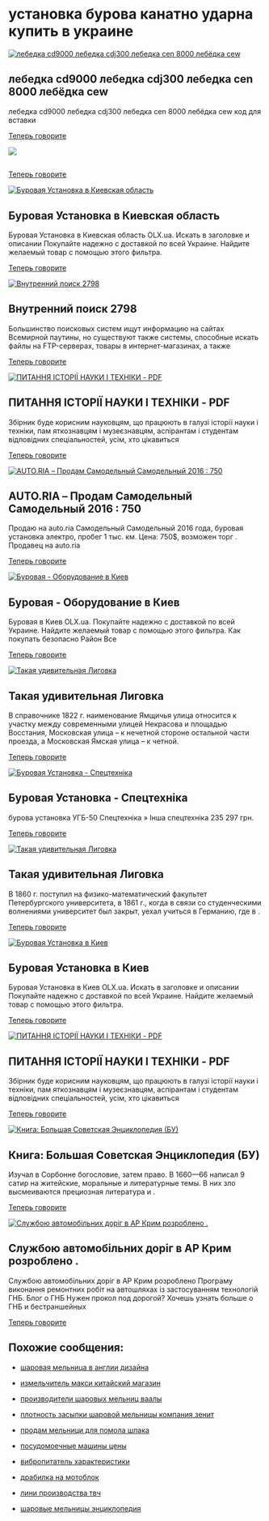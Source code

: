 # установка бурова канатно ударна купить в украине
<a href="https://ru.ecuriezuff.be/products/" target="_blank">![лебедка cd9000 лебедка cdj300 лебедка cen 8000 лебёдка cew](https://github.com/millmachine/images/raw/main/171.jpg)</a>
## лебедка cd9000 лебедка cdj300 лебедка cen 8000 лебёдка cew
лебедка cd9000 лебедка cdj300 лебедка cen 8000 лебёдка cew код для вставки
<a href="https://ru.ecuriezuff.be/products/" target="_blank">Теперь говорите</a>
<a href="https://ru.ecuriezuff.be/products/" target="_blank">![](https://github.com/millmachine/images/raw/main/207.jpg)</a>
## 

<a href="https://ru.ecuriezuff.be/products/" target="_blank">Теперь говорите</a>
<a href="https://ru.ecuriezuff.be/products/" target="_blank">![Буровая Установка в Киевская область](https://github.com/millmachine/images/raw/main/573.jpg)</a>
## Буровая Установка в Киевская область
Буровая Установка в Киевская область OLX.ua.  Искать в заголовке и описании  Покупайте надежно с доставкой по всей Украине. Найдите желаемый товар с помощью этого фильтра.
<a href="https://ru.ecuriezuff.be/products/" target="_blank">Теперь говорите</a>
<a href="https://ru.ecuriezuff.be/products/" target="_blank">![Внутренний поиск 2798](https://github.com/millmachine/images/raw/main/156.jpg)</a>
## Внутренний поиск 2798
Большинство поисковых систем ищут информацию на сайтах Всемирной паутины, но существуют также системы, способные искать файлы на FTP-серверах, товары в интернет-магазинах, а также 
<a href="https://ru.ecuriezuff.be/products/" target="_blank">Теперь говорите</a>
<a href="https://ru.ecuriezuff.be/products/" target="_blank">![ПИТАННЯ ІСТОРІЇ НАУКИ І ТЕХНІКИ - PDF](https://github.com/millmachine/images/raw/main/434.jpg)</a>
## ПИТАННЯ ІСТОРІЇ НАУКИ І ТЕХНІКИ - PDF
Збірник буде корисним науковцям, що працюють в галузі історії науки і техніки, пам яткознавцям і музеєзнавцям, аспірантам і студентам відповідних спеціальностей, усім, хто цікавиться 
<a href="https://ru.ecuriezuff.be/products/" target="_blank">Теперь говорите</a>
<a href="https://ru.ecuriezuff.be/products/" target="_blank">![AUTO.RIA – Продам Самодельный Самодельный 2016 : 750 ](https://github.com/millmachine/images/raw/main/357.jpg)</a>
## AUTO.RIA – Продам Самодельный Самодельный 2016 : 750 
Продаю на auto.ria Самодельный Самодельный 2016 года, буровая установка электро, пробег 1 тыс. км. Цена: 750$, возможен торг . Продавец на auto.ria
<a href="https://ru.ecuriezuff.be/products/" target="_blank">Теперь говорите</a>
<a href="https://ru.ecuriezuff.be/products/" target="_blank">![Буровая - Оборудование в Киев](https://github.com/millmachine/images/raw/main/708.jpg)</a>
## Буровая - Оборудование в Киев
Буровая в Киев OLX.ua.  Покупайте надежно с доставкой по всей Украине. Найдите желаемый товар с помощью этого фильтра. Как покупать безопасно Район Все 
<a href="https://ru.ecuriezuff.be/products/" target="_blank">Теперь говорите</a>
<a href="https://ru.ecuriezuff.be/products/" target="_blank">![Такая удивительная Лиговка](https://github.com/millmachine/images/raw/main/665.jpg)</a>
## Такая удивительная Лиговка
В справочнике 1822 г. наименование Ямщичья улица относится к участку между современными улицей Некрасова и площадью Восстания, Московская улица – к нечетной стороне остальной части проезда, а Московская Ямская улица – к четной.
<a href="https://ru.ecuriezuff.be/products/" target="_blank">Теперь говорите</a>
<a href="https://ru.ecuriezuff.be/products/" target="_blank">![Буровая Установка - Спецтехніка](https://github.com/millmachine/images/raw/main/400.jpg)</a>
## Буровая Установка - Спецтехніка
бурова установка УГБ-50 Спецтехніка » Інша спецтехніка 235 297 грн.
<a href="https://ru.ecuriezuff.be/products/" target="_blank">Теперь говорите</a>
<a href="https://ru.ecuriezuff.be/products/" target="_blank">![Такая удивительная Лиговка](https://github.com/millmachine/images/raw/main/445.jpg)</a>
## Такая удивительная Лиговка
В 1860 г. поступил на физико-математический факультет Петербургского университета, в 1861 г., когда в связи со студенческими волнениями университет был закрыт, уехал учиться в Германию, где в .
<a href="https://ru.ecuriezuff.be/products/" target="_blank">Теперь говорите</a>
<a href="https://ru.ecuriezuff.be/products/" target="_blank">![Буровая Установка в Киев](https://github.com/millmachine/images/raw/main/236.jpg)</a>
## Буровая Установка в Киев
Буровая Установка в Киев OLX.ua.  Искать в заголовке и описании  Покупайте надежно с доставкой по всей Украине. Найдите желаемый товар с помощью этого фильтра.
<a href="https://ru.ecuriezuff.be/products/" target="_blank">Теперь говорите</a>
<a href="https://ru.ecuriezuff.be/products/" target="_blank">![ПИТАННЯ ІСТОРІЇ НАУКИ І ТЕХНІКИ - PDF](https://github.com/millmachine/images/raw/main/371.jpg)</a>
## ПИТАННЯ ІСТОРІЇ НАУКИ І ТЕХНІКИ - PDF
Збірник буде корисним науковцям, що працюють в галузі історії науки і техніки, пам яткознавцям і музеєзнавцям, аспірантам і студентам відповідних спеціальностей, усім, хто цікавиться 
<a href="https://ru.ecuriezuff.be/products/" target="_blank">Теперь говорите</a>
<a href="https://ru.ecuriezuff.be/products/" target="_blank">![Книга: Большая Советская Энциклопедия (БУ)](https://github.com/millmachine/images/raw/main/535.jpg)</a>
## Книга: Большая Советская Энциклопедия (БУ)
Изучал в Сорбонне богословие, затем право. В 1660—66 написал 9 сатир на житейские, моральные и литературные темы. В них зло высмеиваются прециозная литература и .
<a href="https://ru.ecuriezuff.be/products/" target="_blank">Теперь говорите</a>
<a href="https://ru.ecuriezuff.be/products/" target="_blank">![Службою автомобільних доріг в АР Крим розроблено .](https://github.com/millmachine/images/raw/main/144.jpg)</a>
## Службою автомобільних доріг в АР Крим розроблено .
Службою автомобільних доріг в АР Крим розроблено Програму виконання ремонтних робіт на автошляхах із застосуванням технологій ГНБ. Блог о ГНБ Нужен прокол под дорогой? Хочешь узнать больше о ГНБ и бестраншейных 
<a href="https://ru.ecuriezuff.be/products/" target="_blank">Теперь говорите</a>
## Похожие сообщения:
* [шаровая мельница в англии дизайна](%D1%88%D0%B0%D1%80%D0%BE%D0%B2%D0%B0%D1%8F%20%D0%BC%D0%B5%D0%BB%D1%8C%D0%BD%D0%B8%D1%86%D0%B0%20%D0%B2%20%D0%B0%D0%BD%D0%B3%D0%BB%D0%B8%D0%B8%20%D0%B4%D0%B8%D0%B7%D0%B0%D0%B9%D0%BD%D0%B0.md)
* [измельчитель макси китайский магазин](%D0%B8%D0%B7%D0%BC%D0%B5%D0%BB%D1%8C%D1%87%D0%B8%D1%82%D0%B5%D0%BB%D1%8C%20%D0%BC%D0%B0%D0%BA%D1%81%D0%B8%20%D0%BA%D0%B8%D1%82%D0%B0%D0%B9%D1%81%D0%BA%D0%B8%D0%B9%20%D0%BC%D0%B0%D0%B3%D0%B0%D0%B7%D0%B8%D0%BD.md)
* [производители шаровых мельниц ваалы](%D0%BF%D1%80%D0%BE%D0%B8%D0%B7%D0%B2%D0%BE%D0%B4%D0%B8%D1%82%D0%B5%D0%BB%D0%B8%20%D1%88%D0%B0%D1%80%D0%BE%D0%B2%D1%8B%D1%85%20%D0%BC%D0%B5%D0%BB%D1%8C%D0%BD%D0%B8%D1%86%20%D0%B2%D0%B0%D0%B0%D0%BB%D1%8B.md)
* [плотность засыпки шаровой мельницы компания зенит](%D0%BF%D0%BB%D0%BE%D1%82%D0%BD%D0%BE%D1%81%D1%82%D1%8C%20%D0%B7%D0%B0%D1%81%D1%8B%D0%BF%D0%BA%D0%B8%20%D1%88%D0%B0%D1%80%D0%BE%D0%B2%D0%BE%D0%B9%20%D0%BC%D0%B5%D0%BB%D1%8C%D0%BD%D0%B8%D1%86%D1%8B%20%D0%BA%D0%BE%D0%BC%D0%BF%D0%B0%D0%BD%D0%B8%D1%8F%20%D0%B7%D0%B5%D0%BD%D0%B8%D1%82.md)
* [продам мельници для помола шлака](%D0%BF%D1%80%D0%BE%D0%B4%D0%B0%D0%BC%20%D0%BC%D0%B5%D0%BB%D1%8C%D0%BD%D0%B8%D1%86%D0%B8%20%D0%B4%D0%BB%D1%8F%20%D0%BF%D0%BE%D0%BC%D0%BE%D0%BB%D0%B0%20%D1%88%D0%BB%D0%B0%D0%BA%D0%B0.md)
* [посудомоечные машины цены](%D0%BF%D0%BE%D1%81%D1%83%D0%B4%D0%BE%D0%BC%D0%BE%D0%B5%D1%87%D0%BD%D1%8B%D0%B5%20%D0%BC%D0%B0%D1%88%D0%B8%D0%BD%D1%8B%20%D1%86%D0%B5%D0%BD%D1%8B.md)
* [вибропитатель характеристики](%D0%B2%D0%B8%D0%B1%D1%80%D0%BE%D0%BF%D0%B8%D1%82%D0%B0%D1%82%D0%B5%D0%BB%D1%8C%20%D1%85%D0%B0%D1%80%D0%B0%D0%BA%D1%82%D0%B5%D1%80%D0%B8%D1%81%D1%82%D0%B8%D0%BA%D0%B8.md)
* [драбилка на мотоблок](%D0%B4%D1%80%D0%B0%D0%B1%D0%B8%D0%BB%D0%BA%D0%B0%20%D0%BD%D0%B0%20%D0%BC%D0%BE%D1%82%D0%BE%D0%B1%D0%BB%D0%BE%D0%BA.md)
* [лини производства твч](%D0%BB%D0%B8%D0%BD%D0%B8%20%D0%BF%D1%80%D0%BE%D0%B8%D0%B7%D0%B2%D0%BE%D0%B4%D1%81%D1%82%D0%B2%D0%B0%20%D1%82%D0%B2%D1%87.md)
* [шаровые мельницы энциклопедия](%D1%88%D0%B0%D1%80%D0%BE%D0%B2%D1%8B%D0%B5%20%D0%BC%D0%B5%D0%BB%D1%8C%D0%BD%D0%B8%D1%86%D1%8B%20%D1%8D%D0%BD%D1%86%D0%B8%D0%BA%D0%BB%D0%BE%D0%BF%D0%B5%D0%B4%D0%B8%D1%8F.md)
